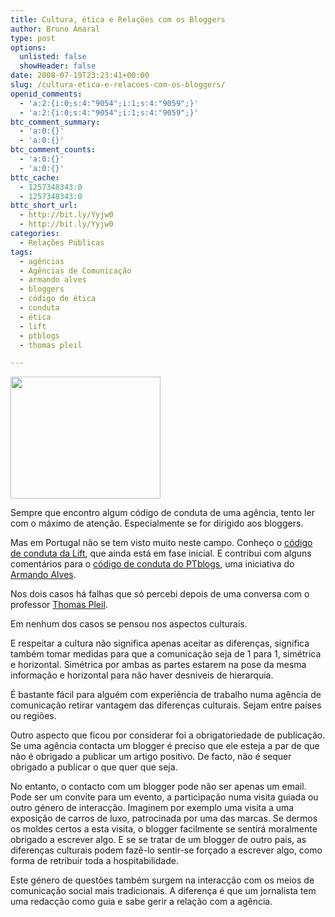 ```yaml
---
title: Cultura, ética e Relações com os Bloggers
author: Bruno Amaral
type: post
options:
  unlisted: false
  showHeader: false
date: 2008-07-19T23:23:41+00:00
slug: /cultura-etica-e-relacoes-com-os-bloggers/
openid_comments:
  - 'a:2:{i:0;s:4:"9054";i:1;s:4:"9059";}'
  - 'a:2:{i:0;s:4:"9054";i:1;s:4:"9059";}'
btc_comment_summary:
  - 'a:0:{}'
  - 'a:0:{}'
btc_comment_counts:
  - 'a:0:{}'
  - 'a:0:{}'
bttc_cache:
  - 1257348343:0
  - 1257348343:0
bttc_short_url:
  - http://bit.ly/Yyjw0
  - http://bit.ly/Yyjw0
categories:
  - Relações Públicas
tags:
  - agências
  - Agências de Comunicação
  - armando alves
  - bloggers
  - código de ética
  - conduta
  - ética
  - lift
  - ptblogs
  - thomas pleil

---
```

[<img class="left frame" title="laptop stickers" src="http://farm1.static.flickr.com/53/153495196_e864be425e_m.jpg" alt="" width="240" height="195" />][1]
  
Sempre que encontro algum código de conduta de uma agência, tento ler com o máximo de atenção. Especialmente se for dirigido aos bloggers.

Mas em Portugal não se tem visto muito neste campo. Conheço o [código de conduta da Lift][2], que ainda está em fase inicial. E contribui com alguns comentários para o [código de conduta do PTblogs][3], uma iniciativa do [Armando Alves][4].

Nos dois casos há falhas que só percebi depois de uma conversa com o professor [Thomas Pleil][5].

Em nenhum dos casos se pensou nos aspectos culturais.

E respeitar a cultura não significa apenas aceitar as diferenças, significa também tomar medidas para que a comunicação seja de 1 para 1, simétrica e horizontal. Simétrica por ambas as partes estarem na pose da mesma informação e horizontal para não haver desniveis de hierarquia.

É bastante fácil para alguém com experiência de trabalho numa agência de comunicação retirar vantagem das diferenças culturais. Sejam entre países ou regiões.

Outro aspecto que ficou por considerar foi a obrigatoriedade de publicação. Se uma agência contacta um blogger é preciso que ele esteja a par de que não é obrigado a publicar um artigo positivo. De facto, não é sequer obrigado a publicar o que quer que seja.

No entanto, o contacto com um blogger pode não ser apenas um email. Pode ser um convite para um evento, a participação numa visita guiada ou outro género de interacção. Imaginem por exemplo uma visita a uma exposição de carros de luxo, patrocinada por uma das marcas. Se dermos os moldes certos a esta visita, o blogger facilmente se sentirá moralmente obrigado a escrever algo. E se se tratar de um blogger de outro pais, as diferenças culturais podem fazê-lo sentir-se forçado a escrever algo, como forma de retribuir toda a hospitabilidade.

Este género de questões também surgem na interacção com os meios de comunicação social mais tradicionais. A diferença é que um jornalista tem uma redacção como guia e sabe gerir a relação com a agência.

 [1]: http://flickr.com/photos/kurioso/
 [2]: http://notaboutyou.lift.com.pt/2008/06/codigo-de-etica
 [3]: http://ptblogs.org/wiki/Respeito_aos_blogs
 [4]: http://www.asourceofinspiration.com/
 [5]: http://thomaspleil.wordpress.com/